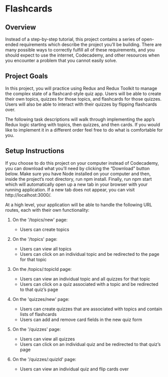 # Flashcards

## Overview

Instead of a step-by-step tutorial, this project contains a series of open-ended requirements which describe the project
you’ll be building. There are many possible ways to correctly fulfill all of these requirements, and you should expect
to use the internet, Codecademy, and other resources when you encounter a problem that you cannot easily solve.

## Project Goals

In this project, you will practice using Redux and Redux Toolkit to manage the complex state of a flashcard-style quiz
app. Users will be able to create their own topics, quizzes for those topics, and flashcards for those quizzes. Users
will also be able to interact with their quizzes by flipping flashcards over.

The following task descriptions will walk through implementing the app’s Redux logic starting with topics, then quizzes,
and then cards. If you would like to implement it in a different order feel free to do what is comfortable for you.

## Setup Instructions

If you choose to do this project on your computer instead of Codecademy, you can download what you’ll need by clicking
the “Download” button below. Make sure you have Node installed on your computer and then, inside the project’s root
directory, run npm install. Finally, run npm start which will automatically open up a new tab in your browser with your
running application. If a new tab does not appear, you can visit http://localhost:3000/.

At a high level, your application will be able to handle the following URL routes, each with their own functionality:

1. On the '/topics/new' page:
    - Users can create topics

2. On the '/topics' page:
    - Users can view all topics
    - Users can click on an individual topic and be redirected to the page for that topic

3. On the /topics/:topicId page:
    - Users can view an individual topic and all quizzes for that topic
    - Users can click on a quiz associated with a topic and be redirected to that quiz’s page

4. On the 'quizzes/new' page:
    - Users can create quizzes that are associated with topics and contain lists of flashcards
    - Users can add and remove card fields in the new quiz form

5. On the '/quizzes' page:
    - Users can view all quizzes
    - Users can click on an individual quiz and be redirected to that quiz’s page

6. On the '/quizzes/:quizId' page:
    - Users can view an individual quiz and flip cards over